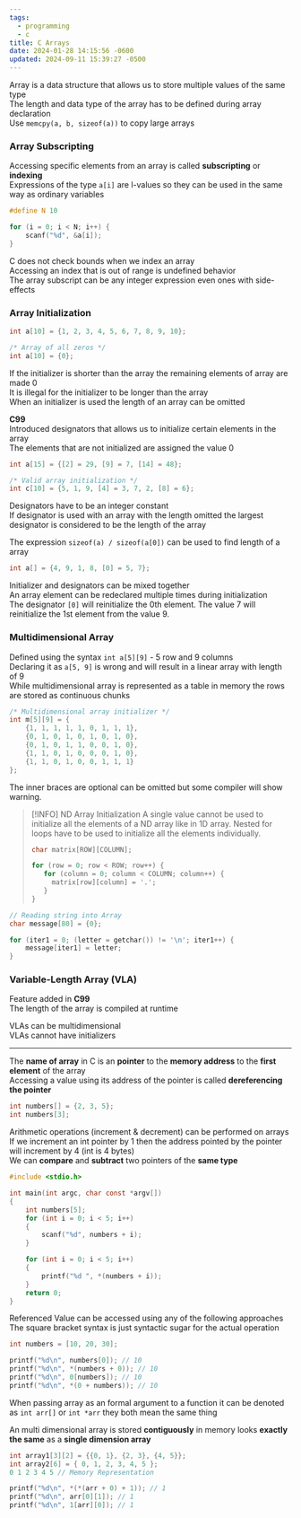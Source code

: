 ```yaml
---
tags:
  - programming
  - c
title: C Arrays
date: 2024-01-28 14:15:56 -0600
updated: 2024-09-11 15:39:27 -0500
---
```


Array is a data structure that allows us to store multiple values of the same type  
The length and data type of the array has to be defined during array declaration  
Use `memcpy(a, b, sizeof(a))` to copy large arrays

### Array Subscripting

Accessing specific elements from an array is called **subscripting** or **indexing**  
Expressions of the type `a[i]` are l-values so they can be used in the same way as ordinary variables

```c
#define N 10

for (i = 0; i < N; i++) {
	scanf("%d", &a[i]);
}
```

C does not check bounds when we index an array  
Accessing an index that is out of range is undefined behavior  
The array subscript can be any integer expression even ones with side-effects

### Array Initialization

```c
int a[10] = {1, 2, 3, 4, 5, 6, 7, 8, 9, 10};

/* Array of all zeros */
int a[10] = {0};
```

If the initializer is shorter than the array the remaining elements of array are made 0  
It is illegal for the initializer to be longer than the array  
When an initializer is used the length of an array can be omitted  

**C99**  
Introduced designators that allows us to initialize certain elements in the array  
The elements that are not initialized are assigned the value 0  

```c
int a[15] = {[2] = 29, [9] = 7, [14] = 48};

/* Valid array initialization */
int c[10] = {5, 1, 9, [4] = 3, 7, 2, [8] = 6};
```

Designators have to be an integer constant  
If designator is used with an array with the length omitted the largest designator is considered to be the length of the array  

The expression `sizeof(a) / sizeof(a[0])` can be used to find length of a array  

```c
int a[] = {4, 9, 1, 8, [0] = 5, 7};
```

Initializer and designators can be mixed together  
An array element can be redeclared multiple times during initialization  
The designator `[0]` will reinitialize the 0th element. The value 7 will reinitialize the 1st element from the value 9. 

### Multidimensional Array

Defined using the syntax `int a[5][9]` - 5 row and 9 columns  
Declaring it as `a[5, 9]` is wrong and will result in a linear array with length of 9  
While multidimensional array is represented as a table in memory the rows are stored as continuous chunks  

```c
/* Multidimensional array initializer */
int m[5][9] = {
	{1, 1, 1, 1, 1, 0, 1, 1, 1},
	{0, 1, 0, 1, 0, 1, 0, 1, 0},
	{0, 1, 0, 1, 1, 0, 0, 1, 0},
	{1, 1, 0, 1, 0, 0, 0, 1, 0},
	{1, 1, 0, 1, 0, 0, 1, 1, 1}
};
```

The inner braces are optional can be omitted but some compiler will show warning.  

> [!INFO] ND Array Initialization
> A single value cannot be used to initialize all the elements of a ND array like in 1D array. Nested for loops have to be used to initialize all the elements individually.
> 
> ```c
> char matrix[ROW][COLUMN];
> 
> for (row = 0; row < ROW; row++) {
>    for (column = 0; column < COLUMN; column++) {
> 	   matrix[row][column] = '.';
>    }
> }
> ```

```c
// Reading string into Array
char message[80] = {0};

for (iter1 = 0; (letter = getchar()) != '\n'; iter1++) {
	message[iter1] = letter;
}
```

### Variable-Length Array (VLA)

Feature added in **C99**  
The length of the array is compiled at runtime  

VLAs can be multidimensional    
VLAs cannot have initializers  

---

The **name of array** in C is an **pointer** to the **memory address** to the **first element** of the array  
Accessing a value using its address of the pointer is called **dereferencing the pointer**

````c
int numbers[] = {2, 3, 5};
int numbers[3];
````

Arithmetic operations (increment & decrement) can be performed on arrays  
If we increment an int pointer by 1 then the address pointed by the pointer will increment by 4 (int is 4 bytes)  
We can **compare** and **subtract** two pointers of the **same type**

````c
#include <stdio.h>

int main(int argc, char const *argv[])
{
    int numbers[5];
    for (int i = 0; i < 5; i++)
    {
        scanf("%d", numbers + i);
    }

    for (int i = 0; i < 5; i++)
    {
        printf("%d ", *(numbers + i));
    }
    return 0;
}
````

Referenced Value can be accessed using any of the following approaches  
The square bracket syntax is just syntactic sugar for the actual operation

````c
int numbers = [10, 20, 30];

printf("%d\n", numbers[0]); // 10
printf("%d\n", *(numbers + 0)); // 10
printf("%d\n", 0[numbers]); // 10
printf("%d\n", *(0 + numbers)); // 10
````

When passing array as an formal argument to a function it can be denoted as `int arr[]` or `int *arr` they both mean the same thing

An multi dimensional array is stored **contiguously** in memory looks **exactly the same** as a **single dimension array**

````c
int array1[3][2] = {{0, 1}, {2, 3}, {4, 5}};
int array2[6] = { 0, 1, 2, 3, 4, 5 };
0 1 2 3 4 5 // Memory Representation

printf("%d\n", *(*(arr + 0) + 1)); // 1
printf("%d\n", arr[0][1]); // 1
printf("%d\n", 1[arr][0]); // 1
````
